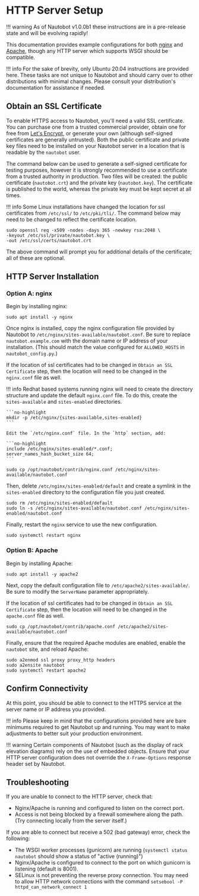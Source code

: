 # HTTP Server Setup

!!! warning
    As of Nautobot v1.0.0b1 these instructions are in a pre-release state and will be evolving rapidly!

This documentation provides example configurations for both [nginx](https://www.nginx.com/resources/wiki/) and [Apache](https://httpd.apache.org/docs/current/), though any HTTP server which supports WSGI should be compatible.

!!! info
    For the sake of brevity, only Ubuntu 20.04 instructions are provided here. These tasks are not unique to Nautobot and should carry over to other distributions with minimal changes. Please consult your distribution's documentation for assistance if needed.

## Obtain an SSL Certificate

To enable HTTPS access to Nautobot, you'll need a valid SSL certificate. You can purchase one from a trusted commercial provider, obtain one for free from [Let's Encrypt](https://letsencrypt.org/getting-started/), or generate your own (although self-signed certificates are generally untrusted). Both the public certificate and private key files need to be installed on your Nautobot server in a location that is readable by the `nautobot` user.

The command below can be used to generate a self-signed certificate for testing purposes, however it is strongly recommended to use a certificate from a trusted authority in production. Two files will be created: the public certificate (`nautobot.crt`) and the private key (`nautobot.key`). The certificate is published to the world, whereas the private key must be kept secret at all times.

!!! info
    Some Linux installations have changed the location for ssl certificates from `/etc/ssl/` to `/etc/pki/tli/`. The command below may need to be changed to reflect the certificate location.

```no-highlight
sudo openssl req -x509 -nodes -days 365 -newkey rsa:2048 \
-keyout /etc/ssl/private/nautobot.key \
-out /etc/ssl/certs/nautobot.crt
```

The above command will prompt you for additional details of the certificate; all of these are optional.

## HTTP Server Installation

### Option A: nginx

Begin by installing nginx:

```no-highlight
sudo apt install -y nginx
```

Once nginx is installed, copy the nginx configuration file provided by Nautobot to `/etc/nginx/sites-available/nautobot.conf`. Be sure to replace `nautobot.example.com` with the domain name or IP address of your installation. (This should match the value configured for `ALLOWED_HOSTS` in `nautobot_config.py`.)

If the location of ssl certificates had to be changed in `Obtain an SSL Certificate` step, then the location will need to be changed in the `nginx.conf` file as well.

!!! info
    Redhat based systems running nginx will need to create the directory structure and update the default `nginx.conf` file. To do this, create the `sites-available` and `sites-enabled` directories.

    ```no-highlight
    mkdir -p /etc/nginx/{sites-available,sites-enabled}
    ```

    Edit the `/etc/nginx.conf` file. In the `http` section, add:

    ```no-highlight
    include /etc/nginx/sites-enabled/*.conf;
    server_names_hash_bucket_size 64;
    ```

```no-highlight
sudo cp /opt/nautobot/contrib/nginx.conf /etc/nginx/sites-available/nautobot.conf
```

Then, delete `/etc/nginx/sites-enabled/default` and create a symlink in the `sites-enabled` directory to the configuration file you just created.

```no-highlight
sudo rm /etc/nginx/sites-enabled/default
sudo ln -s /etc/nginx/sites-available/nautobot.conf /etc/nginx/sites-enabled/nautobot.conf
```

Finally, restart the `nginx` service to use the new configuration.

```no-highlight
sudo systemctl restart nginx
```

### Option B: Apache

Begin by installing Apache:

```no-highlight
sudo apt install -y apache2
```

Next, copy the default configuration file to `/etc/apache2/sites-available/`. Be sure to modify the `ServerName` parameter appropriately.

If the location of ssl certificates had to be changed in `Obtain an SSL Certificate` step, then the location will need to be changed in the `apache.conf` file as well.

```no-highlight
sudo cp /opt/nautobot/contrib/apache.conf /etc/apache2/sites-available/nautobot.conf
```

Finally, ensure that the required Apache modules are enabled, enable the `nautobot` site, and reload Apache:

```no-highlight
sudo a2enmod ssl proxy proxy_http headers
sudo a2ensite nautobot
sudo systemctl restart apache2
```

## Confirm Connectivity

At this point, you should be able to connect to the HTTPS service at the server name or IP address you provided.

!!! info
    Please keep in mind that the configurations provided here are bare minimums required to get Nautobot up and running. You may want to make adjustments to better suit your production environment.

!!! warning
    Certain components of Nautobot (such as the display of rack elevation diagrams) rely on the use of embedded objects. Ensure that your HTTP server configuration does not override the `X-Frame-Options` response header set by Nautobot.

## Troubleshooting

If you are unable to connect to the HTTP server, check that:

* Nginx/Apache is running and configured to listen on the correct port.
* Access is not being blocked by a firewall somewhere along the path. (Try connecting locally from the server itself.)

If you are able to connect but receive a 502 (bad gateway) error, check the following:

* The WSGI worker processes (gunicorn) are running (`systemctl status nautobot` should show a status of "active (running)")
* Nginx/Apache is configured to connect to the port on which gunicorn is listening (default is 8001).
* SELinux is not preventing the reverse proxy connection. You may need to allow HTTP network connections with the command `setsebool -P httpd_can_network_connect 1`
